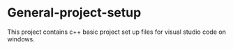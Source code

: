 # General-project-setup
This project contains c++ basic project set up files for visual studio code on windows.
